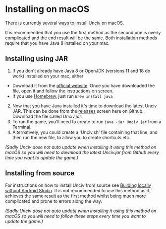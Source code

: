 # Installing on macOS

There is currently several ways to install Unciv on macOS.

It is recommended that you use the first method as the second one is overly complicated and the end result will be the same. Both installation methods require that you have Java 8 installed on your mac.

## Installing using JAR

1. If you don't already have Java 8 or OpenJDK (versions 11 and 18 do work) installed on your mac, either
  * Download it from the [official website](https://java.com/en/download/). Once you have downloaded the file, open it and follow the instructions on screen.
  * If you use [Homebrew](https://brew.sh/), just run `brew install java`
2. Now that you have Java installed it's time to download the latest Unciv JAR. This can be done from the [releases](https://github.com/yairm210/Unciv/releases) screen here on Github. Download the file called *Unciv.jar*.
3. To run the game, you'll need to create to run `java -jar Unciv.jar` from a Terminal.
4. Alternatively, you could create a 'Unciv.sh' file containing that line, and then run the new file, to allow you to create shortcuts etc.

_(Sadly Unciv dose not auto update when installing it using this method on macOS so you will need to download the latest Unciv.jar from Github every time you want to update the game.)_

## Installing from source

For instructions on how to install Unciv from source see [Building locally without Android Studio](../Developers/Building-Locally.md). It is not recommended to use this method as it achieves the same result as the first method whilst being much more complicated and prone to errors along the way.

_(Sadly Unciv dose not auto update when installing it using this method on macOS so you will need to follow these steps every time you want to update the game.)_
